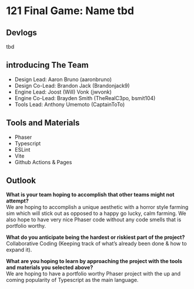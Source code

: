 # 121 Final Game: Name tbd

## Devlogs

tbd

## introducing The Team

* Design Lead: Aaron Bruno (aaronbruno)
* Design Co-Lead: Brandon Jack (Brandonjack9)
* Engine Lead: Joost (Will) Vonk (jwvonk)
* Engine Co-Lead: Brayden Smith (TheRealC3po, bsmit104)
* Tools Lead: Anthony Umemoto (CaptainToTo)

## Tools and Materials

* Phaser
* Typescript
* ESLint
* Vite
* Github Actions & Pages

## Outlook

**What is your team hoping to accomplish that other teams might not attempt?**\
We are hoping to accomplish a unique aesthetic with a horror style farming sim which will stick out as opposed to a happy go lucky, calm farming. We also hope to have very nice Phaser code without any code smells that is portfolio worthy.

**What do you anticipate being the hardest or riskiest part of the project?**\
Collaborative Coding (Keeping track of what’s already been done & how to expand it).

**What are you hoping to learn by approaching the project with the tools and materials you selected above?**\
We are hoping to have a portfolio worthy Phaser project with the up and coming popularity of Typescript as the main language.
